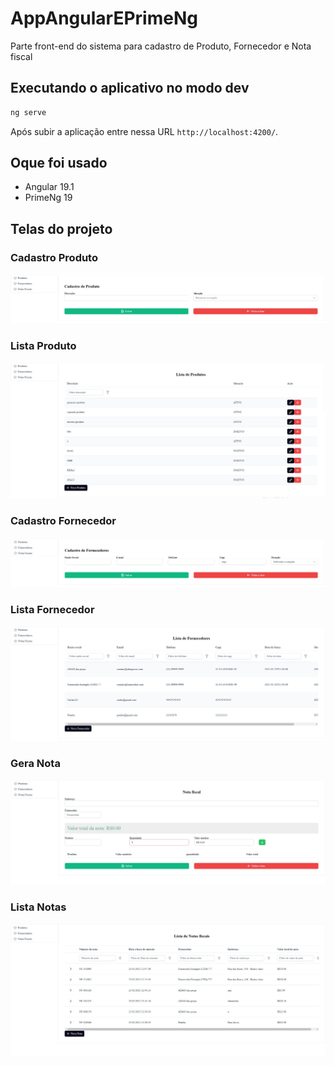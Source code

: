 
# AppAngularEPrimeNg

Parte front-end do sistema para cadastro de Produto, Fornecedor e Nota fiscal

## Executando o aplicativo no modo dev

```bash
ng serve
```

Após subir a aplicação entre nessa URL `http://localhost:4200/`.

## Oque foi usado

- Angular 19.1
- PrimeNg 19


## Telas do projeto

### Cadastro Produto
![Cadastro Produto](images/cadproduto.jpg)

### Lista Produto
![Lista Produto](images/listaproduto.jpg)


### Cadastro Fornecedor
![Cadastro Fornecedor](images/cadfornecedor.jpg)


### Lista Fornecedor
![Lista Fornecedor](images/listafornecedor.jpg)


### Gera Nota
![Nota](images/cadnotas.jpg)


### Lista Notas
![Lista Nota](images/listanotas.jpg)

